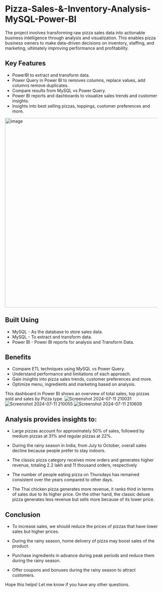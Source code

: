 # Pizza-Sales-&-Inventory-Analysis-MySQL-Power-BI
The project involves transforming raw pizza sales data into actionable business intelligence through analysis and visualization. This enables pizza business owners to make data-driven decisions on inventory, staffing, and marketing, ultimately improving performance and profitability.

## Key Features
- PowerBI to extract and transform data.
- Power Query in Power BI to removes columns, replace values, add columns remove duplicates.
- Compare results from MySQL vs Power Query.
- Power BI reports and dashboards to visualize sales trends and customer insights.
- Insights into best selling pizzas, toppings, customer preferences and more.

<img width="625" alt="image" src="https://github.com/user-attachments/assets/22f90bbc-5918-4335-98de-a10e60f67fac">

## Built Using
- MySQL - As the database to store sales data.
- MySQL - To extract and transform data.
- Power BI -  Power BI reports for analysis and Transform Data.

## Benefits
- Compare ETL techniques using MySQL vs Power Query.
- Understand performance and limitations of each approach.
- Gain insights into pizza sales trends, customer preferences and more.
- Optimize menu, ingredients and marketing based on analysis.

This dashboard in Power BI shows an overview of total sales, top pizzas sold and sales by Pizza type.
![Screenshot 2024-07-11 210031](https://github.com/user-attachments/assets/c911dd61-825d-47f0-97d6-b9dc5d1ad3dd)
![Screenshot 2024-07-11 210055](https://github.com/user-attachments/assets/a341b4c8-086c-4571-a940-4d492ee60111)
![Screenshot 2024-07-11 210609](https://github.com/user-attachments/assets/0d1bcb8c-5572-4f22-97d2-f23591dae214)



## Analysis provides insights to:
- Large pizzas account for approximately 50% of sales, followed by medium pizzas at 31% and regular pizzas at 22%.

- During the rainy season in India, from July to October, overall sales decline because people prefer to stay indoors.

- The classic pizza category receives more orders and generates higher revenue, totaling 2.2 lakh and 11 thousand orders, respectively

- The number of people eating pizza on Thursdays has remained consistent over the years compared to other days.

- The Thai chicken pizza generates more revenue, it ranks third in terms of sales due to its higher price. On the other hand, the classic deluxe pizza generates less revenue but sells more because of its lower price.


## Conclusion
- To increase sales, we should reduce the prices of pizzas that have lower sales but higher prices.

- During the rainy season, home delivery of pizza may boost sales of the product.

- Purchase ingredients in advance during peak periods and reduce them during the rainy season.

- Offer coupons and bonuses during the rainy season to attract customers.




Hope this helps! Let me know if you have any other questions.
